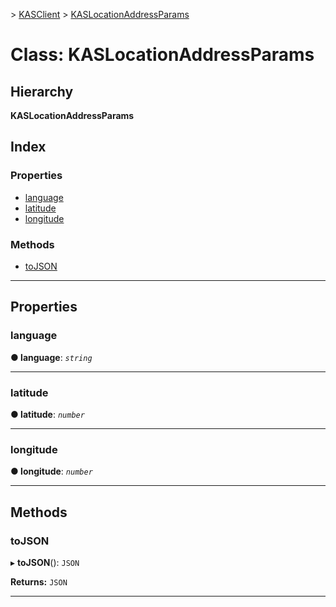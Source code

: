 [](../README.md) > [KASClient](../modules/kasclient.md) > [KASLocationAddressParams](../classes/kasclient.kaslocationaddressparams.md)

# Class: KASLocationAddressParams

## Hierarchy

**KASLocationAddressParams**

## Index

### Properties

* [language](kasclient.kaslocationaddressparams.md#language)
* [latitude](kasclient.kaslocationaddressparams.md#latitude)
* [longitude](kasclient.kaslocationaddressparams.md#longitude)

### Methods

* [toJSON](kasclient.kaslocationaddressparams.md#tojson)

---

## Properties

<a id="language"></a>

###  language

**● language**: *`string`*

___

<a id="latitude"></a>

###  latitude

**● latitude**: *`number`*

___

<a id="longitude"></a>

###  longitude

**● longitude**: *`number`*

___

## Methods

<a id="tojson"></a>

###  toJSON

▸ **toJSON**(): `JSON`

**Returns:** `JSON`

___


